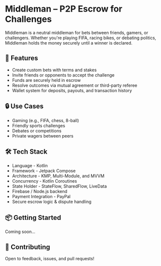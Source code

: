 # Middleman – P2P Escrow for Challenges

Middleman is a neutral middleman for bets between friends, gamers, or challengers. Whether you're playing FIFA, racing bikes, or debating politics, Middleman holds the money securely until a winner is declared.

## 🚀 Features
- Create custom bets with terms and stakes
- Invite friends or opponents to accept the challenge
- Funds are securely held in escrow
- Resolve outcomes via mutual agreement or third-party referee
- Wallet system for deposits, payouts, and transaction history

## 🔒 Use Cases
- Gaming (e.g., FIFA, chess, 8-ball)
- Friendly sports challenges
- Debates or competitions
- Private wagers between peers

## 🛠️ Tech Stack
- Language - Kotlin
- Framework - Jetpack Compose
- Architecture - KMP, Multi-Module, and MVVM
- Concurrency - Kotlin Coroutines
- State Holder - StateFlow, SharedFlow, LiveData
- Firebase / Node.js backend
- Payment Integration - PayPal
- Secure escrow logic & dispute handling
  

## 📦 Getting Started
Coming soon...

## 🤝 Contributing
Open to feedback, issues, and pull requests!
